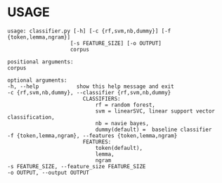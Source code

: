 # USAGE

    usage: classifier.py [-h] [-c {rf,svm,nb,dummy}] [-f {token,lemma,ngram}]
                        [-s FEATURE_SIZE] [-o OUTPUT]
                        corpus

    positional arguments:
    corpus

    optional arguments:
    -h, --help            show this help message and exit
    -c {rf,svm,nb,dummy}, --classifier {rf,svm,nb,dummy}
                            CLASSIFIERS:
                                rf = random forest,
                                svm = linearSVC, linear support vector classification,
                                nb = navie bayes,
                                dummy(default) =  baseline classifier
    -f {token,lemma,ngram}, --features {token,lemma,ngram}
                            FEATURES:
                                token(default),
                                lemma,
                                ngram
    -s FEATURE_SIZE, --feature_size FEATURE_SIZE
    -o OUTPUT, --output OUTPUT
